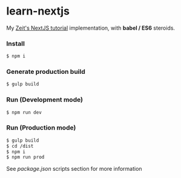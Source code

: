 # learn-nextjs
My [Zeit's NextJS tutorial](https://nextjs.org/learn/) implementation, with **babel / ES6** steroids.

### Install
```sh
$ npm i
```

### Generate production build
```sh
$ gulp build
```

### Run (Development mode)
```sh
$ npm run dev
```

### Run (Production mode)
```sh
$ gulp build
$ cd /dist
$ npm i
$ npm run prod
```
See _package.json_ scripts section for more information
